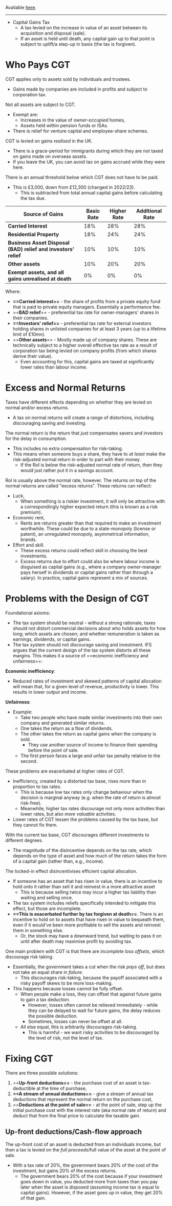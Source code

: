 Available [here](https://ifs.org.uk/publications/capital-gains-tax-reform).

---
- Capital Gains Tax
	- A tax levied on the increase in value of an asset between its acquisition and disposal (sale).
	- If an asset is held until death, any capital gain up to that point is subject to uplift/a step-up in basis (the tax is forgiven).
# Who Pays CGT
CGT applies only to assets sold by individuals and trustees.
- Gains made by companies are included in profits and subject to corporation tax.

Not all assets are subject to CGT.
- Exempt are:
	- Increases in the value of *owner-occupied* homes,
	- Assets held within pension funds or ISAs.
- There is relief for venture capital and employee-share schemes.

CGT is levied on gains *realised* in the UK.
- There is a grace-period for immigrants during which they are not taxed on gains made on overseas assets.
- If you leave the UK, you can avoid tax on gains accrued while they were here.

There is an annual threshold below which CGT does not have to be paid.
- This is £3,000, down from £12,300 (changed in 2022/23).
	- This is subtracted from total annual capital gains before calculating the tax due.

| Source of Gains                                                | Basic Rate | Higher Rate | Additional Rate |
| -------------------------------------------------------------- | ---------- | ----------- | --------------- |
| **Carried Interest**                                           | 18%        | 28%         | 28%             |
| **Residential Property**                                       | 18%        | 24%         | 24%             |
| **Business Asset Disposal (BAD) relief and investors' relief** | 10%        | 10%         | 10%             |
| **Other assets**                                               | 10%        | 20%         | 20%             |
| **Exempt assets, and all gains unrealised at death**           | 0%         | 0%          | 0%              |
Where:
- **==Carried interest==** - the share of profits from a private equity fund that is paid to private equity managers. Essentially a performance fee.
- ==**BAD relief**== - preferential tax rate for owner-managers' shares in their companies.
- **==Investors' relief==** - preferential tax rate for external investors holding shares in unlisted companies for at least 3 years (up to a lifetime limit of £10mn).
- ==**Other assets**== - Mostly made up of company shares. These are technically subject to a higher overall effective tax rate as a result of corporation tax being levied on company profits (from which shares derive their value).
	- Even accounting for this, capital gains are taxed at significantly lower rates than labour income.
# Excess and Normal Returns
Taxes have different effects depending on whether they are levied on normal and/or excess returns.
- A tax on normal returns will create a range of distortions, including discouraging saving and investing.

The normal return is the return that *just* compensates savers and investors for the delay in consumption.
- This includes no extra compensation for risk-taking.
- This means when someone buys a share, they have to *at least* make the risk-adjusted normal return in order to part with their money.
	- If the RoI is below the risk-adjusted normal rate of return, then they would just rather put it in a savings account.

RoI is usually above the normal rate, however. The returns on top of the normal returns are called "excess returns". These returns can reflect:
- Luck,
	- When something is a riskier investment, it will only be attractive with a correspondingly higher expected return (this is known as a risk premium).
- Economic rent,
	- Rents are returns greater than that required to make an investment worthwhile. These could be due to a state-monopoly (license or patent), an unregulated monopoly, asymmetrical information, brands.
- Effort and skill.
	- These excess returns could reflect skill in choosing the best investments.
	- Excess returns due to effort could also be where labour income is disguised as capital gains (e.g., where a company owner-manager pays herself in dividends or capital gains rather than through a salary).
In practice, capital gains represent a mix of sources.
# Problems with the Design of CGT
Foundational axioms:
- The tax system should be neutral - without a strong rationale, taxes should not distort commercial decisions about who holds assets for how long; which assets are chosen; and whether remuneration is taken as earnings, dividends, or capital gains.
- The tax system should not discourage saving and investment.
IFS argues that the current design of the tax system distorts all these margins. This makes it a source of ==economic inefficiency and unfairness==:

**Economic inefficiency**:
- Reduced rates of investment and skewed patterns of capital allocation will mean that, for a given level of revenue, productivity is lower. This results in lower output and income.

**Unfairness**:
- Example:
	- Take two people who have made similar investments into their own company and generated similar returns.
	- One takes the return as a flow of dividends.
	- The other takes the return as capital gains when the company is sold.
		- They use another source of income to finance their spending before the point of sale.
	- The first person faces a large and unfair tax penalty relative to the second.

These problems are exacerbated at higher rates of CGT.
- Inefficiency, created by a distorted tax base, rises more than in proportion to tax rates.
	- This is because low tax rates only change behaviour when the decision is marginal anyway (e.g. when the rate of return is almost risk-free).
	- Meanwhile, higher tax rates discourage not only *more* activities than lower rates, but also *more valuable* activities.
- Lower rates of CGT lessen the problems caused by the tax base, but they cannot fix them.

With the current tax base, CGT discourages different investments to different degrees.
- The magnitude of the disincentive depends on the tax rate, which depends on the type of asset and how much of the return takes the form of a capital gain (rather than, e.g., income).

The locked-in effect disincentivises efficient capital allocation.
- If someone has an asset that has risen in value, there is an incentive to hold onto it rather than sell it and reinvest in a more attractive asset
	- This is because selling twice may incur a higher tax liability than waiting and selling once.
- The tax system includes reliefs specifically intended to mitigate this effect, but those are incomplete.
- **==This is exacerbated further by tax forgiven at death==**. There is an incentive to hold on to assets that have risen in value to bequeath them, even if it would've been more profitable to sell the assets and reinvest them in something else.
	- Or, the stock may have a downward trend, but waiting to pass it on until after death may maximise profit by avoiding tax.

One main problem with CGT is that there are *incomplete loss offsets*, which discourage risk taking.
- Essentially, the government takes a cut when the risk *pays off*, but does not take an equal share in *failure*.
	- This discourages risk-taking, because the payoff associated with a risky payoff skews to be more loss-making.
- This happens because losses cannot be fully offset.
	- When people make a loss, they can offset that against future gains to gain a tax deduction.
		- However, losses often cannot be relieved immediately - while they can be delayed to wait for future gains, the delay reduces the possible deduction.
		- Sometimes, losses can never be offset at all.
	- All else equal, this is arbitrarily discourages risk-taking.
		- This is harmful - we want risky activities to be discouraged by the level of risk, not the level of tax.
# Fixing CGT
There are three possible solutions:
1. ==**Up-front deductions==** - the purchase cost of an asset is tax-deductible at the time of purchase,
2. **==A stream of annual deductions==** - give a stream of annual tax deductions that represent the normal return on the purchase cost,
3. ==**Deductions at the point of sale==** - at the point of sale, step up the initial purchase cost with the interest rate (aka normal rate of return) and deduct that from the final price to calculate the taxable gain.
## Up-front deductions/Cash-flow approach
The up-front cost of an asset is deducted from an individuals income, but then a tax is levied on the *full proceeds*/full value of the asset at the point of sale.
- With a tax rate of 20%, the government bears 20% of the cost of the investment, but gains 20% of the excess returns.
	- The government bears 20% of the cost because if your investment goes down in value, you deducted more from taxes than you pay later when the asset is disposed (assuming income tax is equal to capital gains). However, if the asset goes up in value, they get 20% of that gain.
